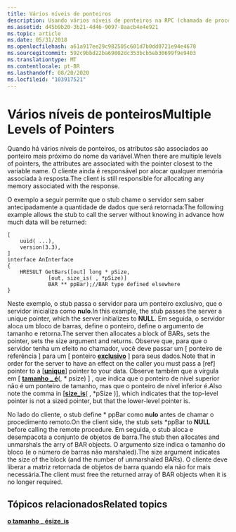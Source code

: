 ```yaml
---
title: Vários níveis de ponteiros
description: Usando vários níveis de ponteiros na RPC (chamada de procedimento remoto).
ms.assetid: d45b9b20-3b21-4d46-9097-8aacb4e4e921
ms.topic: article
ms.date: 05/31/2018
ms.openlocfilehash: a61a917ee29c982505c601d7b0dd0721e94e4678
ms.sourcegitcommit: 592c9bbd22ba69802dc353bcb5eb30699f9e9403
ms.translationtype: MT
ms.contentlocale: pt-BR
ms.lasthandoff: 08/20/2020
ms.locfileid: "103917521"
---
```

# <a name="multiple-levels-of-pointers"></a><span data-ttu-id="0c117-103">Vários níveis de ponteiros</span><span class="sxs-lookup"><span data-stu-id="0c117-103">Multiple Levels of Pointers</span></span>

<span data-ttu-id="0c117-104">Quando há vários níveis de ponteiros, os atributos são associados ao ponteiro mais próximo do nome da variável.</span><span class="sxs-lookup"><span data-stu-id="0c117-104">When there are multiple levels of pointers, the attributes are associated with the pointer closest to the variable name.</span></span> <span data-ttu-id="0c117-105">O cliente ainda é responsável por alocar qualquer memória associada à resposta.</span><span class="sxs-lookup"><span data-stu-id="0c117-105">The client is still responsible for allocating any memory associated with the response.</span></span>

<span data-ttu-id="0c117-106">O exemplo a seguir permite que o stub chame o servidor sem saber antecipadamente a quantidade de dados que será retornada:</span><span class="sxs-lookup"><span data-stu-id="0c117-106">The following example allows the stub to call the server without knowing in advance how much data will be returned:</span></span>

``` syntax
[
    uuid( ...),
    version(3.3),
]
interface AnInterface
{
    HRESULT GetBars([out] long * pSize,
             [out, size_is( , *pSize)]
             BAR ** ppBar);//BAR type defined elsewhere
}
```

<span data-ttu-id="0c117-107">Neste exemplo, o stub passa o servidor para um ponteiro exclusivo, que o servidor inicializa como **nulo**.</span><span class="sxs-lookup"><span data-stu-id="0c117-107">In this example, the stub passes the server a unique pointer, which the server initializes to **NULL**.</span></span> <span data-ttu-id="0c117-108">Em seguida, o servidor aloca um bloco de barras, define o ponteiro, define o argumento de tamanho e retorna.</span><span class="sxs-lookup"><span data-stu-id="0c117-108">The server then allocates a block of BARs, sets the pointer, sets the size argument and returns.</span></span> <span data-ttu-id="0c117-109">Observe que, para que o servidor tenha um efeito no chamador, você deve passar um \[ ponteiro de referência \] para um \[ ponteiro [**exclusivo**](/windows/desktop/Midl/unique) \] para seus dados.</span><span class="sxs-lookup"><span data-stu-id="0c117-109">Note that in order for the server to have an effect on the caller you must pass a \[ref\] pointer to a \[[**unique**](/windows/desktop/Midl/unique)\] pointer to your data.</span></span> <span data-ttu-id="0c117-110">Observe também que a vírgula em \[ [**tamanho \_ é**](/windows/desktop/Midl/size-is)(, \* psize) \] , que indica que o ponteiro de nível superior não é um ponteiro de tamanho, mas que o ponteiro de nível inferior é.</span><span class="sxs-lookup"><span data-stu-id="0c117-110">Also note the comma in \[[**size\_is**](/windows/desktop/Midl/size-is)( , \*pSize )\], which indicates that the top-level pointer is not a sized pointer, but that the lower-level pointer is.</span></span>

<span data-ttu-id="0c117-111">No lado do cliente, o stub define \* ppBar como **nulo** antes de chamar o procedimento remoto.</span><span class="sxs-lookup"><span data-stu-id="0c117-111">On the client side, the stub sets \*ppBar to **NULL** before calling the remote procedure.</span></span> <span data-ttu-id="0c117-112">Em seguida, o stub aloca e desempacota a conjunto de objetos de barra.</span><span class="sxs-lookup"><span data-stu-id="0c117-112">The stub then allocates and unmarshals the arry of BAR objects.</span></span> <span data-ttu-id="0c117-113">O argumento size indica o tamanho do bloco (e o número de barras não marshaled).</span><span class="sxs-lookup"><span data-stu-id="0c117-113">The size argument indicates the size of the block (and the number of unmarshaled BARs).</span></span> <span data-ttu-id="0c117-114">O cliente deve liberar a matriz retornada de objetos de barra quando ela não for mais necessária.</span><span class="sxs-lookup"><span data-stu-id="0c117-114">The client must free the returned array of BAR objects when it is no longer required.</span></span>

## <a name="related-topics"></a><span data-ttu-id="0c117-115">Tópicos relacionados</span><span class="sxs-lookup"><span data-stu-id="0c117-115">Related topics</span></span>

<dl> <dt>

[<span data-ttu-id="0c117-116">**o tamanho \_ é**</span><span class="sxs-lookup"><span data-stu-id="0c117-116">**size\_is**</span></span>](/windows/desktop/Midl/size-is)
</dt> </dl>

 

 